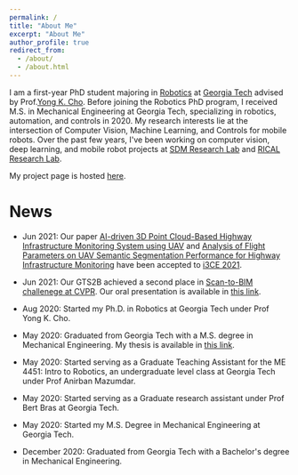 ```yaml
---
permalink: /
title: "About Me"
excerpt: "About Me"
author_profile: true
redirect_from: 
  - /about/
  - /about.html
---
```

I am a first-year PhD student majoring in [Robotics](http://robotics.gatech.edu/education/phd) at [Georgia Tech](https://www.gatech.edu/) advised by Prof.[Yong K. Cho](http://rical.ce.gatech.edu/). Before joining the Robotics PhD program, I received M.S. in Mechanical Engineering at Georgia Tech, specializing in robotics, automation, and controls in 2020. My research interests lie at the intersection of Computer Vision, Machine Learning, and Controls for mobile robots. Over the past few years, I've been working on computer vision, deep learning, and mobile robot projects at [SDM Research Lab](https://ecdm.gatech.edu/) and [RICAL Research Lab](http://rical.ce.gatech.edu/).

My project page is hosted [here](/project.html).

# News

* Jun 2021: Our paper [AI-driven 3D Point Cloud-Based Highway Infrastructure Monitoring System using UAV](https://www.researchgate.net/publication/353750565_AI-driven_3D_Point_Cloud-Based_Highway_Infrastructure_Monitoring_System_using_UAV) and [Analysis of Flight Parameters on UAV Semantic Segmentation Performance for Highway Infrastructure Monitoring](https://www.researchgate.net/publication/353817712_Analysis_of_Flight_Parameters_on_UAV_Semantic_Segmentation_Performance_for_Highway_Infrastructure_Monitoring) have been accepted to [i3CE 2021](https://dcp.ufl.edu/cacim/i3ce2021/).

* Jun 2021: Our GTS2B achieved a second place in [Scan-to-BIM challenege at CVPR](https://cv4aec.github.io/). Our oral presentation is available in [this link](https://www.youtube.com/watch?v=DR9ifKxutf8&list=TLGG8vy3pvaCCBQwMzA4MjAyMQ&t=1033s).

* Aug 2020: Started my Ph.D. in Robotics at Georgia Tech under Prof Yong K. Cho.

* May 2020: Graduated from Georgia Tech with a M.S. degree in Mechanical Engineering. My thesis is available in [this link](https://smartech.gatech.edu/handle/1853/64655).

* May 2020: Started serving as a Graduate Teaching Assistant for the ME 4451: Intro to Robotics, an undergraduate level class at Georgia Tech under Prof Anirban Mazumdar.

* May 2020: Started serving as a Graduate research assistant under Prof Bert Bras at Georgia Tech.

* May 2020: Started my M.S. Degree in Mechanical Engineering at Georgia Tech.

* December 2020: Graduated from Georgia Tech with a Bachelor's degree in Mechanical Engineering.
